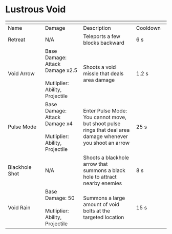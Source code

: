 # Lustrous Void



<table data-header-hidden><thead><tr><th width="194"></th><th width="205"></th><th width="372"></th><th width="125"></th></tr></thead><tbody><tr><td>Name</td><td>Damage</td><td>Description</td><td>Cooldown</td></tr><tr><td>Retreat</td><td>N/A</td><td>Teleports a few blocks backward</td><td>6 s</td></tr><tr><td>Void Arrow</td><td>Base Damage: Attack Damage x2.5<br><br>Mutliplier: Ability, Projectile</td><td>Shoots a void missle that deals area damage</td><td>1.2 s</td></tr><tr><td>Pulse Mode</td><td>Base Damage: Attack Damage x4<br><br>Mutliplier: Ability, Projectile</td><td>Enter Pulse Mode: You cannot move, but shoot pulse rings that deal area damage whenever you shoot an arrow</td><td>25 s</td></tr><tr><td>Blackhole Shot</td><td>N/A</td><td>Shoots a blackhole arrow that summons a black hole to attract nearby enemies</td><td>8 s</td></tr><tr><td>Void Rain</td><td>Base Damage: 50<br><br>Mutliplier: Ability, Projectile</td><td>Summons a large amount of void bolts at the targeted location</td><td>15 s</td></tr></tbody></table>
